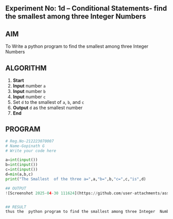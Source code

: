 ## Experiment No: 1d – Conditional Statements-  find the smallest among three Integer  Numbers

## AIM  
To Write a  python program to find the smallest among three Integer  Numbers
## ALGORITHM  


1. **Start**
2. **Input** number `a`
3. **Input** number `b`
4. **Input** number `c`
5. Set `d` to the smallest of `a`, `b`, and `c`
6. **Output** `d` as the smallest number
7. **End**


## PROGRAM
```python
# Reg.No-212223070007
# Name-Gopinath G
# Write your code here

a=int(input())
b=int(input())
c=int(input())
d=min(a,b,c)
print("The Smallest  of the three a=",a,"b=",b,"c=",c,"is",d)

## OUTPUT
![Screenshot 2025-04-30 111624](https://github.com/user-attachments/assets/dd5a0768-58d4-4419-8cd7-1dcaca730a90)


## RESULT
thus the  python program to find the smallest among three Integer  Numbers was exceuted secusssfully
